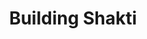 ---
year: "2020"
title: "Building Shakti"
description: ["We believe that confident and empowered women are essential for a strong and resilient society. Unfortunately, vitality of women as a catalyst for change is grossly underestimated. ",
             "Kiran Shakti Program was launched to empower Indian women (especially homemakers) via life skills training in their native language. The success of our first course \"Everyday law for Women\" laid the foundation for Shakti Program. ",]

image: "/assets/images/about/about-us-2.png"
button: 

    type: "btn3"  # btn1 for primary, btn2 for secondary, btn3 for tertiary
    text: "Learn More about Shakti"
    path: "/shakti"
---